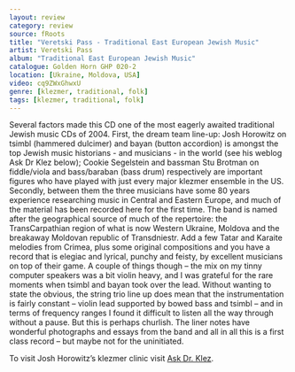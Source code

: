 ```yaml
---
layout: review
category: review
source: fRoots
title: "Veretski Pass - Traditional East European Jewish Music"
artist: Veretski Pass
album: "Traditional East European Jewish Music"
catalogue: Golden Horn GHP 020-2
location: [Ukraine, Moldova, USA]
video: cq9ZWxGhwxU
genre: [klezmer, traditional, folk]
tags: [klezmer, traditional, folk]
---
```

Several factors made this CD one of the most eagerly awaited traditional Jewish music CDs of 2004. First, the dream team line-up: Josh Horowitz on tsimbl (hammered dulcimer) and bayan (button accordion) is amongst the top Jewish music historians - and musicians - in the world (see his weblog Ask Dr Klez below); Cookie Segelstein and bassman Stu Brotman on fiddle/viola and bass/baraban (bass drum) respectively are important figures who have played with just every major klezmer ensemble in the US. Secondly, between them the three musicians have some 80 years experience researching music in Central and Eastern Europe, and much of the material has been recorded here for the first time. The band is named after the geographical source of much of the repertoire: the TransCarpathian region of what is now Western Ukraine, Moldova and the breakaway Moldovan republic of Transdniestr. Add a few Tatar and Karaite melodies from Crimea, plus some original compositions and you have a record that is elegiac and lyrical, punchy and feisty, by excellent musicians on top of their game. A couple of things though – the mix on my tinny computer speakers was a bit violin heavy, and I was grateful for the rare moments when tsimbl and bayan took over the lead. Without wanting to state the obvious, the string trio line up does mean that the instrumentation is fairly constant – violin lead supported by bowed bass and tsimbl – and in terms of frequency ranges I found it difficult to listen all the way through without a pause. But this is perhaps churlish. The liner notes have wonderful photographs and essays from the band and all in all this is a first class record – but maybe not for the uninitiated.

To visit Josh Horowitz’s klezmer clinic visit <a href="http://www.budowitz.com/pages/AskDrKlez.html">Ask Dr. Klez</a>. 

